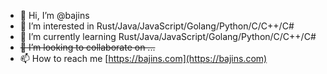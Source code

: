 - 👋 Hi, I’m @bajins
- 👀 I’m interested in Rust/Java/JavaScript/Golang/Python/C/C++/C#
- 🌱 I’m currently learning Rust/Java/JavaScript/Golang/Python/C/C++/C#
- ~~💞️ I’m looking to collaborate on ...~~
- 📫 How to reach me [https://bajins.com](https://bajins.com)

<!---
bajins/bajins is a ✨ special ✨ repository because its `README.md` (this file) appears on your GitHub profile.
You can click the Preview link to take a look at your changes.
--->
